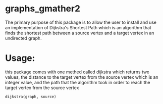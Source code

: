 # graphs_gmather2

The primary purpose of this package is to allow the user to install and use an implementation of Dijkstra's Shortest Path which is an algorithm that finds the shortest path between a source vertex and a target vertex in an undirected graph.

# Usage:

this package comes with one methed called dijkstra which returns two values, the distance to the target vertex from the source vertex which is an integer value, and the path that the algorithm took in order to reach the target vertex from the source vertex

```
dijkstra(graph, source) 
```




